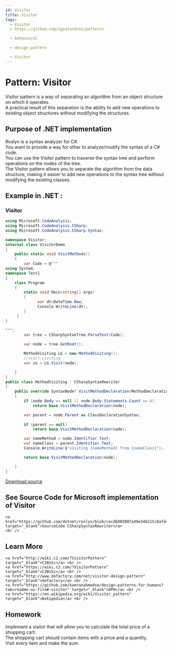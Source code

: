 ```yaml
---
id: Visitor
title: Visitor
tags:
  - Visitor
  - https://github.com/ignatandrei/patterns

  - behavioral

  - design pattern

  - Visitor
---
```


# Pattern:  Visitor
<!-- id : 12 -->
Visitor pattern is a way of separating an algorithm from an object structure on which it operates.    <br />
A practical result of this separation is the ability to add new operations to existing object structures without modifying the structures.    <br />

## Purpose of .NET implementation

Roslyn is a syntax analyzer for C#.    <br />
You want to provide a way for other  to analyze/modify the syntax of a C# code.    <br />
You can use the Visitor pattern to traverse the syntax tree and perform operations on the nodes of the tree.    <br />
The Visitor pattern allows you to separate the algorithm from the data structure, making it easier to add new operations to the syntax tree without modifying the existing classes.    <br />

## Example in .NET : 


###  Visitor
```csharp showLineNumbers title="Visitor example for Pattern Visitor"
using Microsoft.CodeAnalysis;
using Microsoft.CodeAnalysis.CSharp;
using Microsoft.CodeAnalysis.CSharp.Syntax;

namespace Visitor;
internal class VisitorDemo
{
    public static void VisitMethods()
    {
        var Code = @"""
using System;
namespace Test1
{
    class Program
    {
        static void Main(string[] args)
        {
              var dt=DateTime.Now;
			  Console.WriteLine(dt);
        }
     }
}

""";
        var tree = CSharpSyntaxTree.ParseText(Code);

        var node = tree.GetRoot();

        MethodVisiting LG = new MethodVisiting();
        //start visiting
        var sn = LG.Visit(node);

    }
}
public class MethodVisiting : CSharpSyntaxRewriter
{
    public override SyntaxNode? VisitMethodDeclaration(MethodDeclarationSyntax node)
    {
        if (node.Body == null || node.Body.Statements.Count == 0)
            return base.VisitMethodDeclaration(node);

        var parent = node.Parent as ClassDeclarationSyntax;
        
        if (parent == null)
            return base.VisitMethodDeclaration(node);

        var nameMethod = node.Identifier.Text;
        var nameClass = parent.Identifier.Text;
        Console.WriteLine($"visiting {nameMethod} from {nameClass}");

        return base.VisitMethodDeclaration(node);

    }
}
```


[Download source](/zipSourceCodes/visitor.zip)



## See Source Code for Microsoft implementation of Visitor

    <a href="https://github.com/dotnet/roslyn/blob/cecdb802007a49e346215c0afdce354d6c111112/src/Compilers/CSharp/Portable/Syntax/CSharpSyntaxRewriter.cs#L17" target="_blank">SourceCode CSharpSyntaxRewriter</a>
    <br />


## Learn More

    <a href="http://wiki.c2.com/?VisitorPattern" target="_blank">C2Wiki</a> <br />
    <a href="https://wiki.c2.com/?VisitorPattern" target="_blank">C2Wiki</a> <br />
    <a href="http://www.dofactory.com/net/visitor-design-pattern" target="_blank">dofactory</a> <br />
    <a href="https://github.com/kamranahmedse/design-patterns-for-humans?tab=readme-ov-file#-visitor" target="_blank">DPH</a> <br />
    <a href="https://en.wikipedia.org/wiki/Visitor_pattern" target="_blank">Wikipedia</a> <br />


## Homework


Implement a visitor that will allow you to calculate the total price of a shopping cart.    <br />
The shopping cart should contain items with a price and a quantity.    <br />
Visit every item and make the sum.    <br />


